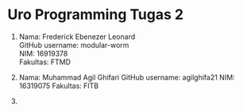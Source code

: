 # Uro Programming Tugas 2

1. Nama: Frederick Ebenezer Leonard  
   GitHub username: modular-worm  
   NIM: 16919378  
   Fakultas: FTMD  
   
2. Nama: Muhammad Agil Ghifari
   GitHub username: agilghifa21
   NIM: 16319075
   Fakultas: FITB

3.





